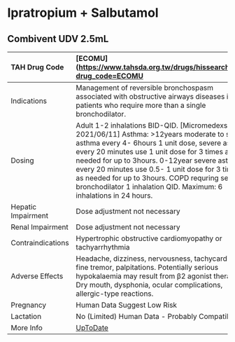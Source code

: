 # Ipratropium + Salbutamol

## Combivent UDV 2.5mL

| TAH Drug Code      | [ECOMU](https://www.tahsda.org.tw/drugs/hissearch.php?drug_code=ECOMU                                                                                                                                                                                                                                                                                                                                                 |
|:-------------------|:----------------------------------------------------------------------------------------------------------------------------------------------------------------------------------------------------------------------------------------------------------------------------------------------------------------------------------------------------------------------------------------------------------------------|
| Indications        | Management of reversible bronchospasm associated with obstructive airways diseases in patients who require more than a single bronchodilator.                                                                                                                                                                                                                                                                         |
| Dosing             | Adult 1-2 inhalations BID-QID. [Micromedexs 2021/06/11] Asthma: >12years moderate to severe asthma every 4- 6hours 1 unit dose, severe asthma every 20 minutes use 1 unit dose for 3 times as needed for up to 3hours. 0-12year severe asthma every 20 minutes use 0.5- 1 unit dose for 3 times as needed for up to 3hours. COPD requring second bronchodilator 1 inhalation QID. Maximum: 6 inhalations in 24 hours. |
| Hepatic Impairment | Dose adjustment not necessary                                                                                                                                                                                                                                                                                                                                                                                         |
| Renal Impairment   | Dose adjustment not necessary                                                                                                                                                                                                                                                                                                                                                                                         |
| Contraindications  | Hypertrophic obstructive cardiomyopathy or tachyarrhythmia                                                                                                                                                                                                                                                                                                                                                            |
| Adverse Effects    | Headache, dizziness, nervousness, tachycardia, fine tremor, palpitations. Potentially serious hypokalaemia may result from β2 agonist therapy. Dry mouth, dysphonia, ocular complications, allergic-type reactions.                                                                                                                                                                                                   |
| Pregnancy          | Human Data Suggest Low Risk                                                                                                                                                                                                                                                                                                                                                                                           |
| Lactation          | No (Limited) Human Data - Probably Compatible                                                                                                                                                                                                                                                                                                                                                                         |
| More Info          | [UpToDate](https://www.uptodate.com/contents/ipratropium-and-salbutamol-drug-information)                                                                                                                                                                                                                                                                                                                             |

